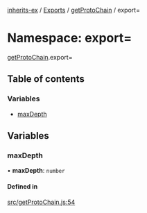 [inherits-ex](../README.md) / [Exports](../modules.md) / [getProtoChain](getProtoChain.md) / export=

# Namespace: export=

[getProtoChain](getProtoChain.md).export=

## Table of contents

### Variables

- [maxDepth](getProtoChain.export_.md#maxdepth)

## Variables

### maxDepth

• **maxDepth**: `number`

#### Defined in

[src/getProtoChain.js:54](https://github.com/snowyu/inherits-ex.js/blob/5eb21fd/src/getProtoChain.js#L54)

